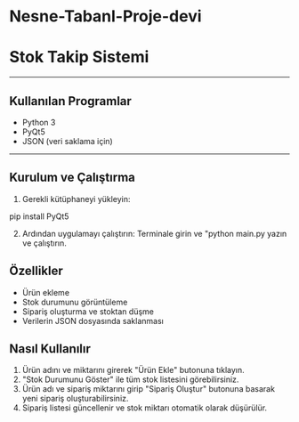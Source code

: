 # Nesne-Tabanl-Proje-devi
#  Stok Takip Sistemi

---

## Kullanılan Programlar

- Python 3  
- PyQt5  
- JSON (veri saklama için)

---

## Kurulum ve Çalıştırma

1. Gerekli kütüphaneyi yükleyin:

pip install PyQt5

2. Ardından uygulamayı çalıştırın:
Terminale girin ve "python main.py yazın ve çalıştırın.

## Özellikler

- Ürün ekleme
- Stok durumunu görüntüleme
- Sipariş oluşturma ve stoktan düşme
- Verilerin JSON dosyasında saklanması

## Nasıl Kullanılır

1. Ürün adını ve miktarını girerek "Ürün Ekle" butonuna tıklayın.
2. "Stok Durumunu Göster" ile tüm stok listesini görebilirsiniz.
3. Ürün adı ve sipariş miktarını girip "Sipariş Oluştur" butonuna basarak yeni sipariş oluşturabilirsiniz.
4. Sipariş listesi güncellenir ve stok miktarı otomatik olarak düşürülür.
